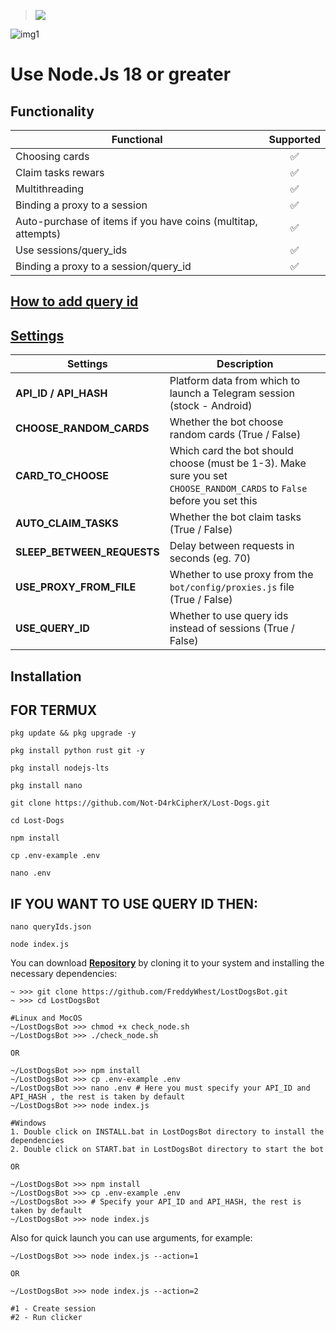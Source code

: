> [<img src="https://img.shields.io/badge/Telegram-%40Me-orange">](https://t.me/roddyfred)

![img1](./.github/image/hero.png)

# Use Node.Js 18 or greater

## Functionality

| Functional                                                    | Supported |
| ------------------------------------------------------------- | :-------: |
| Choosing cards                                                |    ✅     |
| Claim tasks rewars                                            |    ✅     |
| Multithreading                                                |    ✅     |
| Binding a proxy to a session                                  |    ✅     |
| Auto-purchase of items if you have coins (multitap, attempts) |    ✅     |
| Use sessions/query_ids                                        |    ✅     |
| Binding a proxy to a session/query_id                         |    ✅     |

## [How to add query id](https://github.com/Freddywhest/RockyRabbitBot/blob/main/AddQueryId.md)

## [Settings](https://github.com/FreddyWhest/LostDogsBot/blob/main/.env-example)

| Settings                   | Description                                                                                                            |
| -------------------------- | ---------------------------------------------------------------------------------------------------------------------- |
| **API_ID / API_HASH**      | Platform data from which to launch a Telegram session (stock - Android)                                                |
| **CHOOSE_RANDOM_CARDS**    | Whether the bot choose random cards (True / False)                                                                     |
| **CARD_TO_CHOOSE**         | Which card the bot should choose (must be 1-3). Make sure you set `CHOOSE_RANDOM_CARDS` to `False` before you set this |
| **AUTO_CLAIM_TASKS**       | Whether the bot claim tasks (True / False)                                                                             |
| **SLEEP_BETWEEN_REQUESTS** | Delay between requests in seconds (eg. 70)                                                                             |
| **USE_PROXY_FROM_FILE**    | Whether to use proxy from the `bot/config/proxies.js` file (True / False)                                              |
| **USE_QUERY_ID**           | Whether to use query ids instead of sessions (True / False)                                                            |

## Installation

## FOR TERMUX 
```shell
pkg update && pkg upgrade -y
```
```shell
pkg install python rust git -y
```
```shell
pkg install nodejs-lts
```
```shell
pkg install nano
```
```shell
git clone https://github.com/Not-D4rkCipherX/Lost-Dogs.git
```
```shell
cd Lost-Dogs
```
```shell
npm install
```
```shell
cp .env-example .env
```
```shell
nano .env
```
## IF YOU WANT TO USE QUERY ID THEN:
```shell
nano queryIds.json
```
```shell
node index.js
```


You can download [**Repository**](https://github.com/FreddyWhest/LostDogsBot) by cloning it to your system and installing the necessary dependencies:

```shell
~ >>> git clone https://github.com/FreddyWhest/LostDogsBot.git
~ >>> cd LostDogsBot

#Linux and MocOS
~/LostDogsBot >>> chmod +x check_node.sh
~/LostDogsBot >>> ./check_node.sh

OR

~/LostDogsBot >>> npm install
~/LostDogsBot >>> cp .env-example .env
~/LostDogsBot >>> nano .env # Here you must specify your API_ID and API_HASH , the rest is taken by default
~/LostDogsBot >>> node index.js

#Windows
1. Double click on INSTALL.bat in LostDogsBot directory to install the dependencies
2. Double click on START.bat in LostDogsBot directory to start the bot

OR

~/LostDogsBot >>> npm install
~/LostDogsBot >>> cp .env-example .env
~/LostDogsBot >>> # Specify your API_ID and API_HASH, the rest is taken by default
~/LostDogsBot >>> node index.js
```

Also for quick launch you can use arguments, for example:

```shell
~/LostDogsBot >>> node index.js --action=1

OR

~/LostDogsBot >>> node index.js --action=2

#1 - Create session
#2 - Run clicker
```
